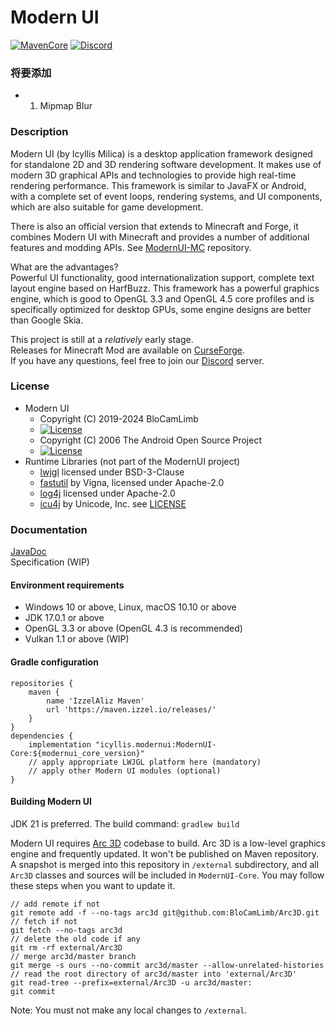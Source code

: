 # Modern UI
[![MavenCore](https://img.shields.io/badge/dynamic/xml?color=orange&label=Core%20Version&query=%2Fmetadata%2Fversioning%2Flatest&url=https%3A%2F%2Fmaven.izzel.io%2Freleases%2Ficyllis%2Fmodernui%2FModernUI-Core%2Fmaven-metadata.xml)]()
[![Discord](https://img.shields.io/discord/696234198767501363?color=green&label=Discord&style=flat)](https://discord.gg/kmyGKt2)

### 将要添加
  - 1. Mipmap Blur

### Description
Modern UI (by Icyllis Milica) is a desktop application framework designed for standalone 2D and 3D rendering software development.
It makes use of modern 3D graphical APIs and technologies to provide high real-time rendering performance.
This framework is similar to JavaFX or Android, with a complete set of event loops, rendering systems, and UI components,
which are also suitable for game development.

There is also an official version that extends to Minecraft and Forge, it combines Modern UI with Minecraft and
provides a number of additional features and modding APIs. See [ModernUI-MC](https://github.com/BloCamLimb/ModernUI-MC) repository.

What are the advantages?  
Powerful UI functionality, good internationalization support, complete text layout engine based on HarfBuzz.
This framework has a powerful graphics engine, which is good to OpenGL 3.3 and OpenGL 4.5 core profiles and
is specifically optimized for desktop GPUs, some engine designs are better than Google Skia.

This project is still at a *relatively* early stage.  
Releases for Minecraft Mod are available on [CurseForge](https://www.curseforge.com/minecraft/mc-mods/modern-ui).  
If you have any questions, feel free to join our [Discord](https://discord.gg/kmyGKt2) server.
### License
* Modern UI
  - Copyright (C) 2019-2024 BloCamLimb
  - [![License](https://img.shields.io/badge/License-LGPL--3.0--or--later-blue.svg?style=flat-square)](https://www.gnu.org/licenses/lgpl-3.0.en.html)
  - Copyright (C) 2006 The Android Open Source Project
  - [![License](https://img.shields.io/badge/License-Apache%202.0-orange.svg?style=flat-square)](https://opensource.org/licenses/Apache-2.0)
* Runtime Libraries (not part of the ModernUI project)
  - [lwjgl](https://github.com/LWJGL/lwjgl3) licensed under BSD-3-Clause
  - [fastutil](https://github.com/vigna/fastutil) by Vigna, licensed under Apache-2.0
  - [log4j](https://github.com/apache/logging-log4j2) licensed under Apache-2.0
  - [icu4j](https://github.com/unicode-org/icu) by Unicode, Inc. see [LICENSE](https://github.com/unicode-org/icu/blob/main/LICENSE)
### Documentation
[JavaDoc](https://blocamlimb.github.io/ModernUI/javadoc/index.html)  
Specification (WIP)

#### Environment requirements
- Windows 10 or above, Linux, macOS 10.10 or above
- JDK 17.0.1 or above
- OpenGL 3.3 or above (OpenGL 4.3 is recommended)
- Vulkan 1.1 or above (WIP)

#### Gradle configuration
```
repositories {
    maven {
        name 'IzzelAliz Maven'
        url 'https://maven.izzel.io/releases/'
    }
}
dependencies {
    implementation "icyllis.modernui:ModernUI-Core:${modernui_core_version}"
    // apply appropriate LWJGL platform here (mandatory)
    // apply other Modern UI modules (optional)
}
```

#### Building Modern UI
JDK 21 is preferred.
The build command: `gradlew build`

Modern UI requires [Arc 3D](https://github.com/BloCamLimb/Arc3D) codebase to build.
Arc 3D is a low-level graphics engine and frequently updated. It won't be published
on Maven repository. A snapshot is merged into this repository in `/external` subdirectory, and
all `Arc3D` classes and sources will be included in `ModernUI-Core`. You may follow these steps
when you want to update it.
```shell
// add remote if not
git remote add -f --no-tags arc3d git@github.com:BloCamLimb/Arc3D.git
// fetch if not
git fetch --no-tags arc3d
// delete the old code if any
git rm -rf external/Arc3D
// merge arc3d/master branch
git merge -s ours --no-commit arc3d/master --allow-unrelated-histories
// read the root directory of arc3d/master into 'external/Arc3D'
git read-tree --prefix=external/Arc3D -u arc3d/master:
git commit
```
Note: You must not make any local changes to `/external`.